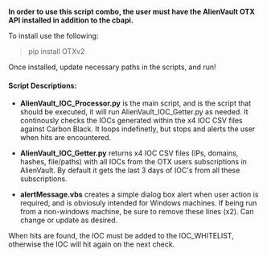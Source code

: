 **In order to use this script combo, the user must have the AlienVault OTX API installed in addition to the cbapi.**

To install use the following:
> pip install OTXv2


Once installed, update necessary paths in the scripts, and run!


#### Script Descriptions:

* **AlienVault_IOC_Processor.py** is the main script, and is the script that should be executed, it will run AlienVault_IOC_Getter.py as needed. It continously checks the IOCs generated within the x4 IOC CSV files against Carbon Black. It loops indefinetly, but stops and alerts the user when hits are encountered.

* **AlienVault_IOC_Getter.py** returns x4 IOC CSV files (IPs, domains, hashes, file/paths) with all IOCs from the OTX users subscriptions in AlienVault. By default it gets the last 3 days of IOC's from all these subscriptions.

* **alertMessage.vbs** creates a simple dialog box alert when user action is required, and is obviosuly intended for Windows machines. If being run from a non-windows machine, be sure to remove these lines (x2). Can change or update as desired.




When hits are found, the IOC must be added to the IOC_WHITELIST, otherwise the IOC will hit again on the next check.
